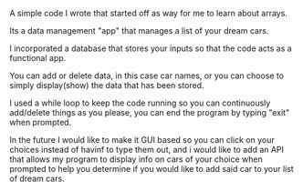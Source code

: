 A simple code I wrote that started off as way for me to learn about arrays.

Its a data management "app" that manages a list of your dream cars.

I incorporated a database that stores your inputs so that the code acts as a functional app.

You can add or delete data, in this case car names, or you can choose to simply display(show) the data that has been stored.

I used a while loop to keep the code running so you can continuously add/delete things as you please, you can end the program by typing "exit" when prompted.

In the future I would like to make it GUI based so you can click on your choices instead of havinf to type them out,
and i would like to add an API that allows my program to display info on cars of your choice when prompted to help you determine if you would like to add said car to your list of dream cars.
